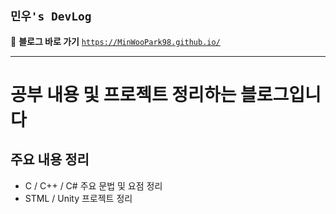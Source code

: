 ## `민우's DevLog`

📎 **블로그 바로 가기**
[`https://MinWooPark98.github.io/`](https://MinWooPark98.github.io/)

---

# 공부 내용 및 프로젝트 정리하는 블로그입니다
## 주요 내용 정리
- C / C++ / C# 주요 문법 및 요점 정리
- STML / Unity 프로젝트 정리